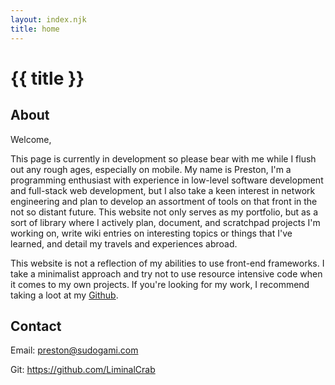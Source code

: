 ```yaml
---
layout: index.njk
title: home
---
```


# {{ title }}

## About
Welcome,

This page is currently in development so please bear with me while I flush out any rough ages, especially on mobile. My name is Preston, I'm a programming enthusiast with experience in low-level software development and full-stack web development, but I also take a keen interest in network engineering and plan to develop an assortment of tools on that front in the not so distant future. This website not only serves as my portfolio, but as a sort of library where I actively plan, document, and scratchpad projects I'm working on, write wiki entries on interesting topics or things that I've learned, and detail my travels and experiences abroad.

This website is not a reflection of  my abilities to use front-end frameworks. I take a minimalist approach and try not to use resource intensive code when it comes to my own projects. If you're looking for my work, I recommend taking a loot at my [Github](https://github.com/LiminalCrab).

## Contact

Email: preston@sudogami.com

Git: https://github.com/LiminalCrab


